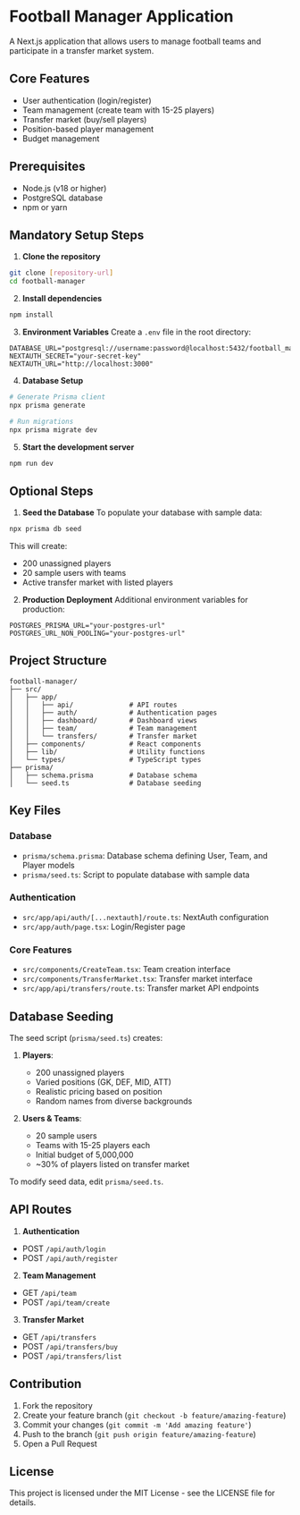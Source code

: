 # Football Manager Application

A Next.js application that allows users to manage football teams and participate in a transfer market system.

## Core Features
- User authentication (login/register)
- Team management (create team with 15-25 players)
- Transfer market (buy/sell players)
- Position-based player management
- Budget management

## Prerequisites
- Node.js (v18 or higher)
- PostgreSQL database
- npm or yarn

## Mandatory Setup Steps

1. **Clone the repository**
```bash
git clone [repository-url]
cd football-manager
```

2. **Install dependencies**
```bash
npm install
```

3. **Environment Variables**
Create a `.env` file in the root directory:
```env
DATABASE_URL="postgresql://username:password@localhost:5432/football_manager"
NEXTAUTH_SECRET="your-secret-key"
NEXTAUTH_URL="http://localhost:3000"
```

4. **Database Setup**
```bash
# Generate Prisma client
npx prisma generate

# Run migrations
npx prisma migrate dev
```

5. **Start the development server**
```bash
npm run dev
```

## Optional Steps

1. **Seed the Database**
To populate your database with sample data:
```bash
npx prisma db seed
```

This will create:
- 200 unassigned players
- 20 sample users with teams
- Active transfer market with listed players

2. **Production Deployment**
Additional environment variables for production:
```env
POSTGRES_PRISMA_URL="your-postgres-url"
POSTGRES_URL_NON_POOLING="your-postgres-url"
```

## Project Structure

```
football-manager/
├── src/
│   ├── app/
│   │   ├── api/              # API routes
│   │   ├── auth/             # Authentication pages
│   │   ├── dashboard/        # Dashboard views
│   │   ├── team/             # Team management
│   │   └── transfers/        # Transfer market
│   ├── components/           # React components
│   ├── lib/                  # Utility functions
│   └── types/                # TypeScript types
├── prisma/
│   ├── schema.prisma         # Database schema
│   └── seed.ts               # Database seeding
```

## Key Files

### Database
- `prisma/schema.prisma`: Database schema defining User, Team, and Player models
- `prisma/seed.ts`: Script to populate database with sample data

### Authentication
- `src/app/api/auth/[...nextauth]/route.ts`: NextAuth configuration
- `src/app/auth/page.tsx`: Login/Register page

### Core Features
- `src/components/CreateTeam.tsx`: Team creation interface
- `src/components/TransferMarket.tsx`: Transfer market interface
- `src/app/api/transfers/route.ts`: Transfer market API endpoints

## Database Seeding

The seed script (`prisma/seed.ts`) creates:

1. **Players**:
   - 200 unassigned players
   - Varied positions (GK, DEF, MID, ATT)
   - Realistic pricing based on position
   - Random names from diverse backgrounds

2. **Users & Teams**:
   - 20 sample users
   - Teams with 15-25 players each
   - Initial budget of 5,000,000
   - ~30% of players listed on transfer market

To modify seed data, edit `prisma/seed.ts`.

## API Routes

1. **Authentication**
- POST `/api/auth/login`
- POST `/api/auth/register`

2. **Team Management**
- GET `/api/team`
- POST `/api/team/create`

3. **Transfer Market**
- GET `/api/transfers`
- POST `/api/transfers/buy`
- POST `/api/transfers/list`

## Contribution

1. Fork the repository
2. Create your feature branch (`git checkout -b feature/amazing-feature`)
3. Commit your changes (`git commit -m 'Add amazing feature'`)
4. Push to the branch (`git push origin feature/amazing-feature`)
5. Open a Pull Request

## License

This project is licensed under the MIT License - see the LICENSE file for details.